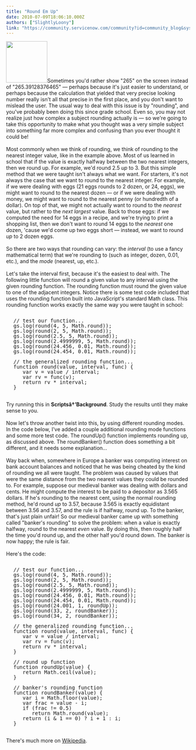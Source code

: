```yaml
---
title: "Round Em Up"
date: 2010-07-09T18:06:10.000Z
authors: ["SlightlyLoony"]
link: "https://community.servicenow.com/community?id=community_blog&sys_id=b64d6229dbd0dbc01dcaf3231f9619cd"
---
```

<p><img  alt="" class="jive-image" src="a0c02502db9c13043eb27a9e0f9619f5.iix" style="width: auto; height: 113px;" />Sometimes you'd rather show "265" on the screen instead of "265.39128376465" — perhaps because it's just easier to understand, or perhaps because the calculation that yielded that very precise looking number really isn't all that precise in the first place, and you don't want to mislead the user. The usual way to deal with this issue is by "rounding", and you've probably been doing this since grade school. Even so, you may not realize just how complex a subject rounding actually is — so we're going to take this opportunity to make what you thought was a very simple subject into something far more complex and confusing than you ever thought it could be!<!--break--><br /><br />Most commonly when we think of rounding, we think of rounding to the nearest integer value, like in the example above. Most of us learned in school that if the value is exactly halfway between the two nearest integers, then we round up. For example, we'd round 2.5 <i>up</i> to 3. But this simple method that we were taught isn't always what we want. For starters, it's not always the case that we want to round to the nearest integer. For example, if we were dealing with eggs (21 eggs rounds to 2 dozen, or 24, eggs), we might want to round to the nearest dozen — or if we were dealing with money, we might want to round to the nearest penny (or hundredth of a dollar). On top of that, we might not actually want to round to the <i>nearest</i> value, but rather to the <i>next largest</i> value. Back to those eggs: if we computed the need for 14 eggs in a recipe, and we're trying to print a shopping list, then we don't want to round 14 eggs to the <i>nearest</i> one dozen, 'cause we'd come up two eggs short — instead, we want to round <i>up</i> to 2 dozen eggs.<br /><br />So there are two ways that rounding can vary: the <i>interval</i> (to use a fancy mathematical term) that we're rounding to (such as integer, dozen, 0.01, etc.), and the <i>mode</i> (nearest, up, etc.). <br /><br />Let's take the interval first, because it's the easiest to deal with. The following little function will round a given value to any interval using the given rounding function. The rounding function must round the given value to one of the adjacent integers. Notice there is some test code included that uses the rounding function built into JavaScript's standard Math class. This rounding function works exactly the same way you were taught in school:<br /><pre style="margin-left:20px;line-height:1;"><br />// test our function...<br />gs.log(round(4, 5, Math.round));<br />gs.log(round(2, 5, Math.round));<br />gs.log(round(2.5, 5, Math.round));<br />gs.log(round(2.4999999, 5, Math.round));<br />gs.log(round(24.456, 0.01, Math.round));<br />gs.log(round(24.454, 0.01, Math.round));<br /><br />// the generalized rounding function...<br />function round(value, interval, func) {<br />   var v = value / interval;<br />   var rv = func(v);<br />   return rv * interval;<br />}<br /></pre><br />Try running this in <b>Scriptsâ†’Background</b>. Study the results until they make sense to you.<br /><br />Now let's throw another twist into this, by using different rounding modes. In the code below, I've added a couple additional rounding mode functions and some more test code. The roundUp() function implements rounding up, as discussed above. The roundBanker() function does something a bit different, and it needs some explanation...<br /><br />Way back when, somewhere in Europe a banker was computing interest on bank account balances and noticed that he was being cheated by the kind of rounding we all were taught. The problem was caused by values that were the same distance from the two nearest values they could be rounded to. For example, suppose our medieval banker was dealing with dollars and cents. He might compute the interest to be paid to a depositor as 3.565 dollars. If he's rounding to the nearest cent, using the normal rounding method, he'd round <i>up</i> to 3.57, because 3.565 is exactly equidistant between 3.56 and 3.57, and the rule is if halfway, round up. To the banker, that's just plain unfair! So our medieval banker came up with something called "banker's rounding" to solve the problem: when a value is exactly halfway, round to the nearest <i>even</i> value. By doing this, then roughly half the time you'd round up, and the other half you'd round down. The banker is now happy; the rule is fair.<br /><br />Here's the code:<br /><pre style="margin-left:20px;line-height:1;"><br />// test our function...<br />gs.log(round(4, 5, Math.round));<br />gs.log(round(2, 5, Math.round));<br />gs.log(round(2.5, 5, Math.round));<br />gs.log(round(2.4999999, 5, Math.round));<br />gs.log(round(24.456, 0.01, Math.round));<br />gs.log(round(24.454, 0.01, Math.round));<br />gs.log(round(24.001, 1, roundUp));<br />gs.log(round(33, 2, roundBanker));<br />gs.log(round(34, 2, roundBanker));<br /><br />// the generalized rounding function...<br />function round(value, interval, func) {<br />   var v = value / interval;<br />   var rv = func(v);<br />   return rv * interval;<br />}<br /><br />// round up function<br />function roundUp(value) {<br />   return Math.ceil(value);<br />}<br /><br />// banker's rounding function<br />function roundBanker(value) {<br />   var i = Math.floor(value);<br />   var frac = value - i;<br />   if (frac != 0.5)<br />      return Math.round(value);<br />   return (i &amp; 1 == 0) ? i + 1 : i;<br />}<br /></pre><br />There's much more on <a title=".wikipedia.org/wiki/Rounding#Round_half_to_even" href="http://en.wikipedia.org/wiki/Rounding#Round_half_to_even">Wikipedia</a>.</p>